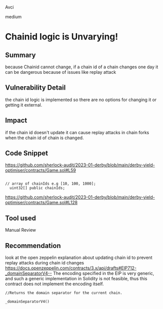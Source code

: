 Avci

medium

# Chainid logic is Unvarying!

## Summary
because Chainid cannot change, if a chain id of a chain changes one day it can be dangerous because of issues like replay attack  
## Vulnerability Detail
the chain id logic is implemented so there are no options for changing it or getting it external. 
## Impact
if the chain id doesn't update it can cause replay attacks in chain forks when the chain id of chain is changed. 
## Code Snippet

https://github.com/sherlock-audit/2023-01-derby/blob/main/derby-yield-optimiser/contracts/Game.sol#L59


```solidity

// array of chainIds e.g [10, 100, 1000];
  uint32[] public chainIds;
```
https://github.com/sherlock-audit/2023-01-derby/blob/main/derby-yield-optimiser/contracts/Game.sol#L128


## Tool used

Manual Review

## Recommendation
look at the open zeppelin explanation about updating chain id to prevent replay attacks during chain id changes
https://docs.openzeppelin.com/contracts/3.x/api/drafts#EIP712-_domainSeparatorV4-- 
The encoding specified in the EIP is very generic, and such a generic implementation in Solidity is not feasible, thus this contract does not implement the encoding itself. 

```solidity
//Returns the domain separator for the current chain.

_domainSeparatorV4()
```
